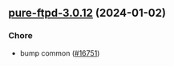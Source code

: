 

## [pure-ftpd-3.0.12](https://github.com/truecharts/charts/compare/pure-ftpd-3.0.11...pure-ftpd-3.0.12) (2024-01-02)

### Chore



- bump common ([#16751](https://github.com/truecharts/charts/issues/16751))